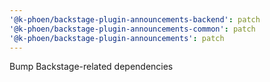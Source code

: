 ```yaml
---
'@k-phoen/backstage-plugin-announcements-backend': patch
'@k-phoen/backstage-plugin-announcements-common': patch
'@k-phoen/backstage-plugin-announcements': patch
---
```


Bump Backstage-related dependencies
